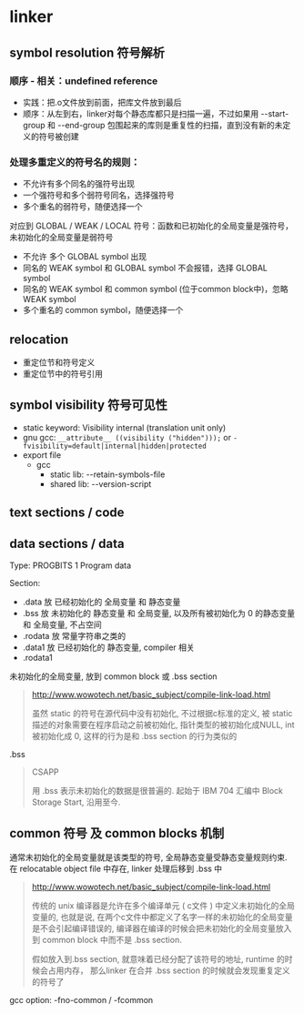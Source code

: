 # linker

## symbol resolution 符号解析

### 顺序 - 相关：undefined reference

- 实践：把.o文件放到前面，把库文件放到最后
- 顺序：从左到右，linker对每个静态库都只是扫描一遍，不过如果用 --start-group 和 --end-group 包围起来的库则是重复性的扫描，直到没有新的未定义的符号被创建

### 处理多重定义的符号名的规则：

- 不允许有多个同名的强符号出现
- 一个强符号和多个弱符号同名，选择强符号
- 多个重名的弱符号，随便选择一个

对应到 GLOBAL / WEAK / LOCAL 符号：函数和已初始化的全局变量是强符号，未初始化的全局变量是弱符号

- 不允许 多个 GLOBAL symbol 出现
- 同名的 WEAK symbol 和 GLOBAL symbol 不会报错，选择 GLOBAL symbol
- 同名的 WEAK symbol 和 common symbol (位于common block中)，忽略 WEAK symbol
- 多个重名的 common symbol，随便选择一个

## relocation

- 重定位节和符号定义
- 重定位节中的符号引用

## symbol visibility 符号可见性

- static keyword: Visibility internal (translation unit only)
- gnu gcc:  `__attribute__ ((visibility ("hidden")));` or `-fvisibility=default|internal|hidden|protected`
- export file
  - gcc
    - static lib: --retain-symbols-file
    - shared lib: --version-script

## text sections / code

## data sections / data

Type: PROGBITS  1  Program data

Section:

- .data       放 已经初始化的 全局变量 和 静态变量
- .bss        放 未初始化的 静态变量 和 全局变量, 以及所有被初始化为 0 的静态变量 和 全局变量, 不占空间
- .rodata     放 常量字符串之类的
- .data1      放 已经初始化的 静态变量, compiler 相关
- .rodata1

未初始化的全局变量, 放到 common block 或 .bss section

> <http://www.wowotech.net/basic_subject/compile-link-load.html>
>
> 虽然 static 的符号在源代码中没有初始化,
> 不过根据c标准的定义, 被 static 描述的对象需要在程序启动之前被初始化, 指针类型的被初始化成NULL, int被初始化成 0,
> 这样的行为是和 .bss section 的行为类似的

.bss
> CSAPP
>
> 用 .bss 表示未初始化的数据是很普遍的.
> 起始于 IBM 704 汇编中 Block Storage Start, 沿用至今.

## common 符号 及 common blocks 机制

通常未初始化的全局变量就是该类型的符号, 全局静态变量受静态变量规则约束.
在 relocatable object file 中存在, linker 处理后移到 .bss 中

> <http://www.wowotech.net/basic_subject/compile-link-load.html>
>
> 传统的 unix 编译器是允许在多个编译单元 ( c文件 ) 中定义未初始化的全局变量的,
> 也就是说, 在两个c文件中都定义了名字一样的未初始化的全局变量是不会引起编译错误的,
> 编译器在编译的时候会把未初始化的全局变量放入到 common block 中而不是 .bss section.
>
> 假如放入到.bss section, 就意味着已经分配了该符号的地址, runtime 的时候会占用内存，
> 那么linker 在合并 .bss section 的时候就会发现重复定义的符号了
>

gcc option: -fno-common / -fcommon
